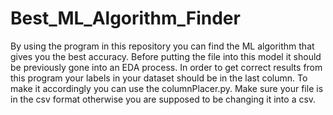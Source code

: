# Best_ML_Algorithm_Finder
By using the program in this repository you can find the ML algorithm that gives you the best accuracy. 
Before putting the file into this model it should be previously gone into an EDA process.
In order to get correct results from this program your labels in your dataset should be in the last column. To make it accordingly you can use the columnPlacer.py.
Make sure your file is in the csv format otherwise you are supposed to be changing it into a csv.
